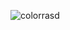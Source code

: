 ![colorrasd](https://github.com/yunusokur0/ColorHoopClone/assets/114630722/3f2eddb2-b029-4cc3-b70f-1e678a75b9e1)
